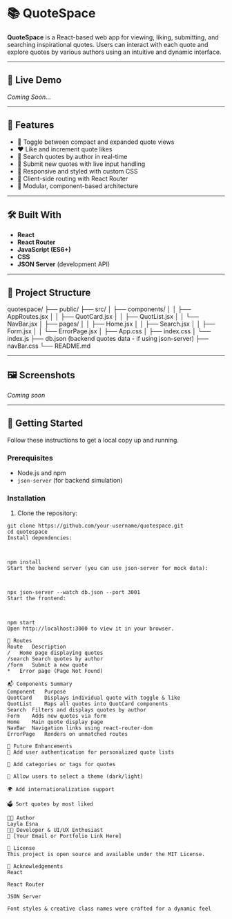 # 📚 QuoteSpace

**QuoteSpace** is a React-based web app for viewing, liking, submitting, and searching inspirational quotes. Users can interact with each quote and explore quotes by various authors using an intuitive and dynamic interface.

---

## 🚀 Live Demo

_Coming Soon..._

---

## 🧠 Features

- 🔁 Toggle between compact and expanded quote views
- ❤️ Like and increment quote likes
- 🧑 Search quotes by author in real-time
- 📝 Submit new quotes with live input handling
- 📱 Responsive and styled with custom CSS
- 🧭 Client-side routing with React Router
- 🧩 Modular, component-based architecture

---

## 🛠️ Built With

- **React**
- **React Router**
- **JavaScript (ES6+)**
- **CSS**
- **JSON Server** (development API)

---

## 📂 Project Structure

quotespace/
├── public/
├── src/
│ ├── components/
│ │ ├── AppRoutes.jsx
│ │ ├── QuotCard.jsx
│ │ ├── QuotList.jsx
│ │ └── NavBar.jsx
│ ├── pages/
│ │ ├── Home.jsx
│ │ ├── Search.jsx
│ │ ├── Form.jsx
│ │ └── ErrorPage.jsx
│ ├── App.css
│ ├── index.css
│ └── index.js
├── db.json (backend quotes data - if using json-server)
├── navBar.css
└── README.md




---

## 🖼️ Screenshots

_Coming soon_

---

## 🧪 Getting Started

Follow these instructions to get a local copy up and running.

### Prerequisites

- Node.js and npm
- `json-server` (for backend simulation)

### Installation

1. Clone the repository:

```
git clone https://github.com/your-username/quotespace.git
cd quotespace
Install dependencies:



npm install
Start the backend server (you can use json-server for mock data):



npx json-server --watch db.json --port 3001
Start the frontend:



npm start
Open http://localhost:3000 to view it in your browser.

🔎 Routes
Route	Description
/	Home page displaying quotes
/search	Search quotes by author
/form	Submit a new quote
*	Error page (Page Not Found)

📬 Components Summary
Component	Purpose
QuotCard	Displays individual quote with toggle & like
QuotList	Maps all quotes into QuotCard components
Search	Filters and displays quotes by author
Form	Adds new quotes via form
Home	Main quote display page
NavBar	Navigation links using react-router-dom
ErrorPage	Renders on unmatched routes

🔧 Future Enhancements
🔐 Add user authentication for personalized quote lists

💬 Add categories or tags for quotes

🎨 Allow users to select a theme (dark/light)

🌍 Add internationalization support

🗳 Sort quotes by most liked

👩‍💻 Author
Layla Esna
🧑‍💻 Developer & UI/UX Enthusiast
📧 [Your Email or Portfolio Link Here]

📄 License
This project is open source and available under the MIT License.

🙌 Acknowledgements
React

React Router

JSON Server

Font styles & creative class names were crafted for a dynamic feel





